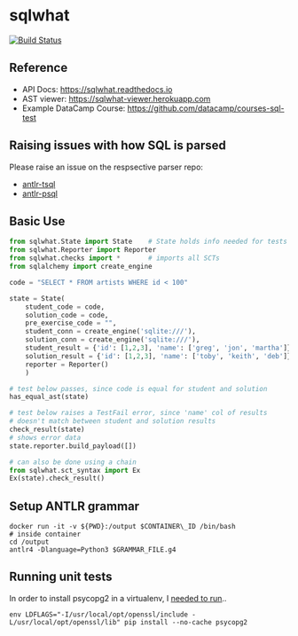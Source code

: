 # sqlwhat

[![Build Status](https://travis-ci.org/datacamp/sqlwhat.svg?branch=master)](https://travis-ci.org/datacamp/sqlwhat)

Reference
---------

* API Docs: https://sqlwhat.readthedocs.io
* AST viewer: https://sqlwhat-viewer.herokuapp.com
* Example DataCamp Course: https://github.com/datacamp/courses-sql-test

Raising issues with how SQL is parsed
-------------------------------------

Please raise an issue on the respsective parser repo:

* [antlr-tsql](https://github.com/datacamp/antlr-tsql)
* [antlr-psql](https://github.com/datacamp/antlr-plsql)

Basic Use
---------

```python
from sqlwhat.State import State    # State holds info needed for tests
from sqlwhat.Reporter import Reporter
from sqlwhat.checks import *       # imports all SCTs
from sqlalchemy import create_engine

code = "SELECT * FROM artists WHERE id < 100"

state = State(
    student_code = code,
    solution_code = code,
    pre_exercise_code = "",
    student_conn = create_engine('sqlite:///'),
    solution_conn = create_engine('sqlite:///'),
    student_result = {'id': [1,2,3], 'name': ['greg', 'jon', 'martha']},
    solution_result = {'id': [1,2,3], 'name': ['toby', 'keith', 'deb']},
    reporter = Reporter()
    )

# test below passes, since code is equal for student and solution
has_equal_ast(state)

# test below raises a TestFail error, since 'name' col of results
# doesn't match between student and solution results
check_result(state)
# shows error data
state.reporter.build_payload([])

# can also be done using a chain
from sqlwhat.sct_syntax import Ex
Ex(state).check_result()
```

Setup ANTLR grammar
-------------------

```
docker run -it -v ${PWD}:/output $CONTAINER\_ID /bin/bash
# inside container
cd /output
antlr4 -Dlanguage=Python3 $GRAMMAR_FILE.g4
```

Running unit tests
------------------

In order to install psycopg2 in a virtualenv, I [needed to run](http://stackoverflow.com/a/39244687/1144523)..

```
env LDFLAGS="-I/usr/local/opt/openssl/include -L/usr/local/opt/openssl/lib" pip install --no-cache psycopg2
```
